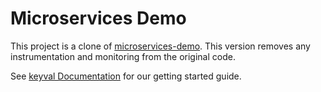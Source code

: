 # Microservices Demo

This project is a clone of [microservices-demo](https://github.com/GoogleCloudPlatform/microservices-demo).
This version removes any instrumentation and monitoring from the original code.

See [keyval Documentation](https://docs.keyval.dev) for our getting started guide.
